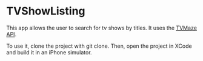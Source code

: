 # TVShowListing
This app allows the user to search for tv shows by titles. It uses the [TVMaze API](https://www.tvmaze.com/api).

To use it, clone the project with git clone. Then, open the project in XCode and build it in an iPhone simulator.
